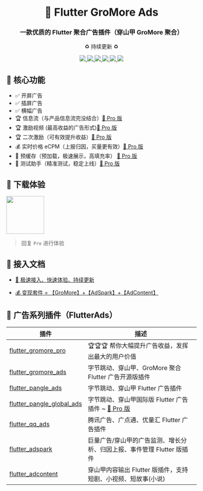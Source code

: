 <h1 align="center">📱 Flutter GroMore Ads</h1>
<h3 align="center">一款优质的 Flutter 聚合广告插件（穿山甲 GroMore 聚合）</h3>
<p align="center">♻️ 持续更新 ♻️</p>

<p align="center">
<a href="https://pub.dev/packages/flutter_gromore_ads">
<img src="https://img.shields.io/pub/v/flutter_gromore_ads?logo=dart"/>
<img src="https://img.shields.io/badge/OS-iOS%20%7C%20Android-blue?logo=preact"/>
</a>
<a href="https://github.com/FlutterAds/flutter_gromore_ads">
<img src="https://github.com/FlutterAds/flutter_gromore_ads/actions/workflows/flutter.yml/badge.svg">
<img src=https://img.shields.io/github/stars/FlutterAds/flutter_gromore_ads?color=brightgreen>
</a>
<a href="https://flutterads.top/">
<img src="https://img.shields.io/badge/Pro-v3.6.0-success?logo=flutter&logoColor=FFD700"/>
<a href="https://flutterads.top/">
<img src="https://img.shields.io/badge/Site-FlutterAds-success?logo=webtrees&logoColor=FFD700"/>
</a>
</p>

## 🚀 核心功能

- ✅ 开屏广告
- ✅ 插屏广告
- ✅ 横幅广告
- 🏆 信息流（与产品信息流完没结合）[🚀 Pro 版](https://flutterads.top/)
- 🏆 激励视频 (最高收益的广告形式)[🚀 Pro 版](https://flutterads.top/)
- 🏆 二次激励（可有效提升收益）[🚀 Pro 版](https://flutterads.top/)
- 💰 实时价格 eCPM（上报归因，买量更有效）[🚀 Pro 版](https://flutterads.top/)
- 🦥 预缓存（预加载，极速展示，高填充率） [🚀 Pro 版](https://flutterads.top/)
- 🧪 测试助手（精准测试，稳定上线）[🚀 Pro 版](https://flutterads.top/)

## 📱 下载体验
<a href="https://www.pgyer.com/app/qrcode/fads"><img src="https://raw.githubusercontent.com/yy1300326388/yy1300326388/main/images/gzh/gzh_qrcode.jpeg" width='100' height='100'></a>

> 回复 `Pro` 进行体验


## 📃 接入文档

- [ 🎯 极速接入、快速体验、持续更新](https://flutterads.top/)

- [ 💰 变现套件 = 【GroMore】+【AdSpark】+【AdContent】](https://flutterads.top/)


## 📌 广告系列插件（FlutterAds）
|插件|描述|
|-|-|
|[flutter_gromore_pro](https://flutterads.top/)|🏆🏆🏆 帮你大幅提升广告收益，发挥出最大的用户价值|
|[flutter_gromore_ads](https://github.com/FlutterAds/flutter_gromore_ads)|字节跳动、穿山甲、GroMore 聚合 Flutter 广告开源版插件|
|[flutter_pangle_ads](https://github.com/FlutterAds/flutter_pangle_ads)|字节跳动、穿山甲 Flutter 广告插件|
|[flutter_pangle_global_ads](https://github.com/FlutterAds/flutter_pangle_global_ads)|字节跳动、穿山甲国际版 Flutter 广告插件 ~ [🚀 Pro 版](https://global.flutterads.top/)|
|[flutter_qq_ads](https://github.com/FlutterAds/flutter_qq_ads)|腾讯广告、广点通、优量汇 Flutter 广告插件|
|[flutter_adspark](https://github.com/FlutterAds/flutter_adspark)|巨量广告/穿山甲的广告监测、增长分析、归因上报、事件管理 Flutter 版插件|
|[flutter_adcontent](https://github.com/FlutterAds/flutter_adcontent)|穿山甲内容输出 Flutter 版插件，支持短剧、小视频、短故事(小说)|
